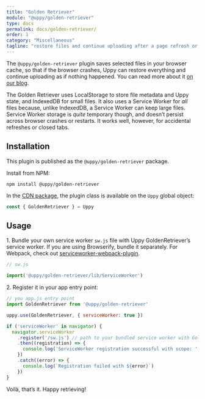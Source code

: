 ```yaml
---
title: "Golden Retriever"
module: "@uppy/golden-retriever"
type: docs
permalink: docs/golden-retriever/
order: 1
category: "Miscellaneous"
tagline: "restore files and continue uploading after a page refresh or a browser crash"
---
```


The `@uppy/golden-retriever` plugin saves selected files in your browser cache, so that if the browser crashes, Uppy can restore everything and continue uploading as if nothing happened. You can read more about it [on our blog](/uppy/blog/2017/07/golden-retriever/).

The Golden Retriever uses LocalStorage to store file metadata and Uppy state, and IndexedDB for small files. It also uses a Service Worker for _all_ files because, unlike IndexedDB, a Service Worker can keep large files. Service Worker storage is _quite_ temporary though, and doesn’t persist across browser crashes or restarts. It works well, however, for accidental refreshes or closed tabs.

## Installation

This plugin is published as the `@uppy/golden-retriever` package.

Install from NPM:

```shell
npm install @uppy/golden-retriever
```

In the [CDN package](/docs/#With-a-script-tag), the plugin class is available on the `Uppy` global object:

```js
const { GoldenRetriever } = Uppy
```

## Usage

1\. Bundle your own service worker `sw.js` file with Uppy GoldenRetriever’s service worker. If you are using Browserify, bundle it separately. For Webpack, check out [serviceworker-webpack-plugin](https://github.com/oliviertassinari/serviceworker-webpack-plugin).

```js
// sw.js

import('@uppy/golden-retriever/lib/ServiceWorker')
```

2\. Register it in your app entry point:

```js
// you app.js entry point
import GoldenRetriever from '@uppy/golden-retriever'

uppy.use(GoldenRetriever, { serviceWorker: true })

if ('serviceWorker' in navigator) {
  navigator.serviceWorker
    .register('/sw.js') // path to your bundled service worker with GoldenRetriever service worker
    .then((registration) => {
      console.log('ServiceWorker registration successful with scope: ', registration.scope)
    })
    .catch((error) => {
      console.log(`Registration failed with ${error}`)
    })
}
```

Voilà, that’s it. Happy retrieving!
